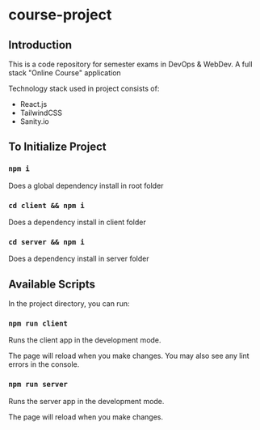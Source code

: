 # course-project

## Introduction
This is a code repository for semester exams in DevOps & WebDev. 
A full stack "Online Course" application

Technology stack used in project consists of: 
- React.js
- TailwindCSS
- Sanity.io
<!-- - Docker
- Deployed on Vercel -->


## To Initialize Project

### `npm i`

Does a global dependency install in root folder

### `cd client && npm i`

Does a dependency install in client folder

### `cd server && npm i`

Does a dependency install in server folder


## Available Scripts

In the project directory, you can run:

### `npm run client`

Runs the client app in the development mode.

The page will reload when you make changes.
You may also see any lint errors in the console.

### `npm run server`

Runs the server app in the development mode.

The page will reload when you make changes.